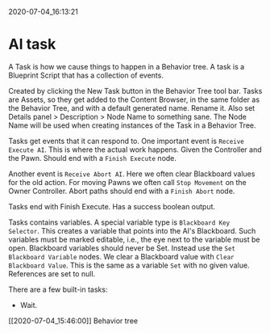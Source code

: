 2020-07-04_16:13:21

# AI task

A Task is how we cause things to happen in a Behavior tree.
A task is a Blueprint Script that has a collection of events.

Created by clicking the New Task button in the Behavior Tree tool bar.
Tasks are Assets, so they get added to the Content Browser, in the same folder as the Behavior Tree, and with a default generated name. Rename it.
Also set Details panel > Description > Node Name to something sane.
The Node Name will be used when creating instances of the Task in a Behavior Tree.

Tasks get events that it can respond to.
One important event is `Receive Execute AI`.
This is where the actual work happens.
Given the Controller and the Pawn.
Should end with a `Finish Execute` node.

Another event is `Receive Abort AI`.
Here we often clear Blackboard values for the old action.
For moving Pawns we often call `Stop Movement` on the Owner Controller.
Abort paths should end with a `Finish Abort` node.

Tasks end with Finish Execute.
Has a success boolean output.

Tasks contains variables.
A special variable type is `Blackboard Key Selector`.
This creates a variable that points into the AI's Blackboard.
Such variables must be marked editable, i.e., the eye next to the variable must be open.
Blackboard variables should never be Set.
Instead use the `Set Blackboard Variable` nodes.
We clear a Blackboard value with `Clear Blackboard Value`.
This is the same as a variable `Set` with no given value.
References are set to null.

There are a few built-in tasks:

- Wait.

[[2020-07-04_15:46:00]] Behavior tree